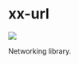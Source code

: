 # xx-url

![](https://github.com/davidyz0/xx-url/actions/workflows/build.yml/badge.svg?event=push)

Networking library.